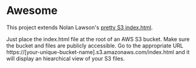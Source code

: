# Awesome

This project extends Nolan Lawson's
[pretty S3 index.html](https://github.com/nolanlawson/pretty-s3-index-html).

Just place the index.html file at the root of an AWS S3 bucket. Make sure
the bucket and files are publicly accessible. Go to the appropriate URL
https://[your-unique-bucket-name].s3.amazonaws.com/index.html and it will
display an hiearchical view of your S3 files.
